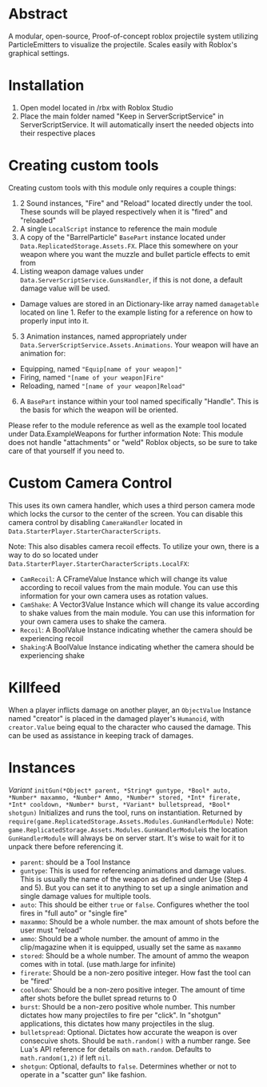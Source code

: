 # Abstract
 A modular, open-source, Proof-of-concept roblox projectile system utilizing ParticleEmitters to visualize the projectile. 
 Scales easily with Roblox's graphical settings.
 
# Installation
 1. Open model located in /rbx with Roblox Studio
 2. Place the main folder named "Keep in ServerScriptService" in ServerScriptService. It will automatically insert the needed objects into their respective places


# Creating custom tools
Creating custom tools with this module only requires a couple things:
1. 2 Sound instances, "Fire" and "Reload" located directly under the tool. These sounds will be played respectively when it is "fired" and "reloaded"
2. A single `LocalScript` instance to reference the main module
3. A copy of the "BarrelParticle" `BasePart` instance located under `Data.ReplicatedStorage.Assets.FX`. Place this somewhere on your weapon where you want the muzzle and bullet particle effects to emit from
4. Listing weapon damage values under `Data.ServerScriptService.GunsHandler`, if this is not done, a default damage value will be used.
 - Damage values are stored in an Dictionary-like array named `damagetable` located on line 1. Refer to the example listing for a reference on how to properly input into it.
5. 3 Animation instances, named appropriately under `Data.ServerScriptService.Assets.Animations`. Your weapon will have an animation for:
 - Equipping, named `"Equip[name of your weapon]"`
 - Firing, named `"[name of your weapon]Fire"`
 - Reloading, named `"[name of your weapon]Reload"`
6. A `BasePart` instance within your tool named specifically "Handle". This is the basis for which the weapon will be oriented.

Please refer to the module reference as well as the example tool located under Data.ExampleWeapons for further information
Note: This module does not handle "attachments" or "weld" Roblox objects, so be sure to take care of that yourself if you need to.

# Custom Camera Control
This uses its own camera handler, which uses a third person camera mode which locks the cursor to the center of the screen. You can disable this camera control by disabling `CameraHandler` located in `Data.StarterPlayer.StarterCharacterScripts`.

Note: This also disables camera recoil effects. To utilize your own, there is a way to do so located under `Data.StarterPlayer.StarterCharacterScripts.LocalFX`:
- `CamRecoil`: A CFrameValue Instance which will change its value according to recoil values from the main module. You can use this information for your own camera uses as rotation values.
- `CamShake`: A Vector3Value Instance which will change its value according to shake values from the main module. You can use this information for your own camera uses to shake the camera.
- `Recoil`: A BoolValue Instance indicating whether the camera should be experiencing recoil
- `Shaking`:A BoolValue Instance indicating whether the camera should be experiencing shake

# Killfeed
When a player inflicts damage on another player, an `ObjectValue` Instance named "creator" is placed in the damaged player's `Humanoid`, with `creator.Value` being equal to the character who caused the damage. This can be used as assistance in keeping track of damages.


# Instances
*Variant* `initGun(*Object* parent, *String* guntype, *Bool* auto, *Number* maxammo, *Number* Ammo, *Number* stored, *Int* firerate, *Int* cooldown, *Number* burst, *Variant* bulletspread, *Bool* shotgun)`
Initializes and runs the tool, runs on instantiation. Returned by `require(game.ReplicatedStorage.Assets.Modules.GunHandlerModule)`
Note: `game.ReplicatedStorage.Assets.Modules.GunHandlerModule`is the location `GunHandlerModule` will always be on server start. It's wise to wait for it to unpack there before referencing it. 
- `parent`: should be a Tool Instance
- `guntype`: This is used for referencing animations and damage values. This is usually the name of the weapon as defined under Use (Step 4 and 5). But you can set it to anything to set up a single animation and single damage values for multiple tools.
- `auto`: This should be either `true` or `false`. Configures whether the tool fires in "full auto" or "single fire"
- `maxammo`: Should be a whole number. the max amount of shots before the user must "reload"
- `ammo`: Should be a whole number. the amount of ammo in the clip/magazine when it is equipped, usually set the same as `maxammo`
- `stored`: Should be a whole number. The amount of ammo the weapon comes with in total. (use math.large for infinite)
- `firerate`: Should be a non-zero positive integer. How fast the tool can be "fired"
- `cooldown`: Should be a non-zero positive integer. The amount of time after shots before the bullet spread returns to 0
- `burst`: Should be a non-zero positive whole number. This number dictates how many projectiles to fire per "click". In "shotgun" applications, this dictates how many projectiles in the slug.
- `bulletspread`: Optional. Dictates how accurate the weapon is over consecuive shots. Should be `math.random()` with a number range. See Lua's API reference for details on `math.random`. Defaults to `math.random(1,2)` if left `nil`.
- `shotgun`: Optional, defaults to `false`. Determines whether or not to operate in a "scatter gun" like fashion.

 
